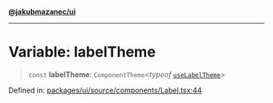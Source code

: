 [**@jakubmazanec/ui**](../README.md)

---

# Variable: labelTheme

> `const` **labelTheme**: `ComponentTheme`\<_typeof_ [`useLabelTheme`](useLabelTheme.md)\>

Defined in:
[packages/ui/source/components/Label.tsx:44](https://github.com/jakubmazanec/tools/blob/dccfe8e5cee218e88ff4db59e4bf460975897c58/packages/ui/source/components/Label.tsx#L44)
